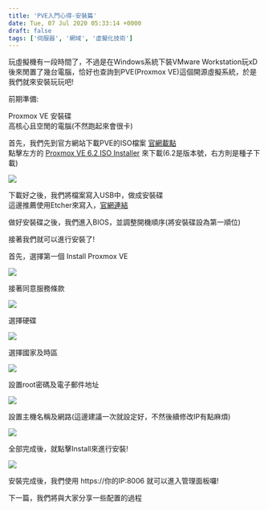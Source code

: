 ```yaml
---
title: 'PVE入門心得-安裝篇'
date: Tue, 07 Jul 2020 05:33:14 +0000
draft: false
tags: ['伺服器', '網域', '虛擬化技術']
---
```


玩虛擬機有一段時間了，不過是在Windows系統下裝VMware Workstation玩xD  
後來閒置了幾台電腦，恰好也查詢到PVE(Proxmox VE)這個開源虛擬系統，於是 我們就來安裝玩玩吧!

前期準備:

Proxmox VE 安裝碟  
高核心且空閒的電腦(不然跑起來會很卡)

首先，我們先到官方網站下載PVE的ISO檔案 [官網載點](https://www.proxmox.com/en/downloads)  
點擊左方的 [Proxmox VE 6.2 ISO Installer](https://www.proxmox.com/en/downloads/item/proxmox-ve-6-2-iso-installer) 來下載(6.2是版本號，右方則是種子下載)

![](https://static-a1.steveyi.net/media/blog/2020070100471381.png)

下載好之後，我們將檔案寫入USB中，做成安裝碟  
這邊推薦使用Etcher來寫入，[官網連結](https://www.balena.io/etcher/)

做好安裝碟之後，我們進入BIOS，並調整開機順序(將安裝碟設為第一順位)

接著我們就可以進行安裝了!

首先，選擇第一個 Install Proxmox VE

![](https://static-a1.steveyi.net/media/blog/2020070705281974.png)

接著同意服務條款

![](https://static-a1.steveyi.net/media/blog/2020070705274149.png)

選擇硬碟

![](https://static-a1.steveyi.net/media/blog/2020070705275335.png)

選擇國家及時區

![](https://static-a1.steveyi.net/media/blog/2020070705280757.png)

設置root密碼及電子郵件地址

![](https://static-a1.steveyi.net/media/blog/2020070705282498.png)

設置主機名稱及網路(這邊建議一次就設定好，不然後續修改IP有點麻煩)

![](https://static-a1.steveyi.net/media/blog/2020070705283457.png)

全部完成後，就點擊Install來進行安裝!

![](https://static-a1.steveyi.net/media/blog/2020070705284395.png)

安裝完成後，我們使用 https://你的IP:8006 就可以進入管理面板囉!

下一篇，我們將與大家分享一些配置的過程